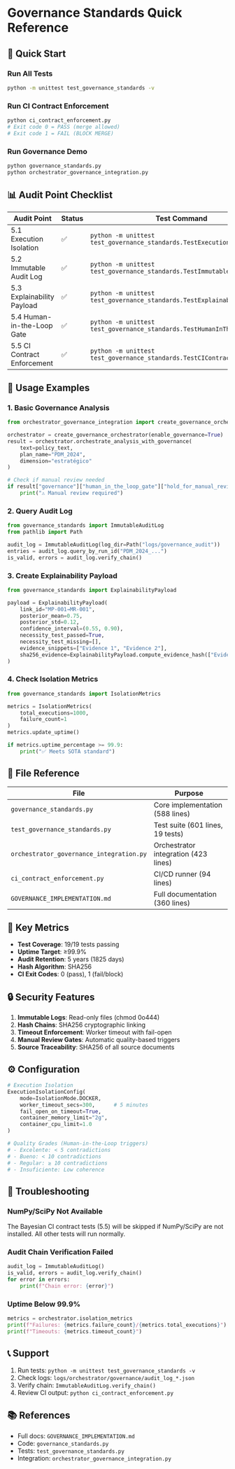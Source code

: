 # Governance Standards Quick Reference

## 🚀 Quick Start

### Run All Tests
```bash
python -m unittest test_governance_standards -v
```

### Run CI Contract Enforcement
```bash
python ci_contract_enforcement.py
# Exit code 0 = PASS (merge allowed)
# Exit code 1 = FAIL (BLOCK MERGE)
```

### Run Governance Demo
```bash
python governance_standards.py
python orchestrator_governance_integration.py
```

## 📊 Audit Point Checklist

| Audit Point | Status | Test Command |
|-------------|--------|--------------|
| 5.1 Execution Isolation | ✅ | `python -m unittest test_governance_standards.TestExecutionIsolation` |
| 5.2 Immutable Audit Log | ✅ | `python -m unittest test_governance_standards.TestImmutableAuditLog` |
| 5.3 Explainability Payload | ✅ | `python -m unittest test_governance_standards.TestExplainabilityPayload` |
| 5.4 Human-in-the-Loop Gate | ✅ | `python -m unittest test_governance_standards.TestHumanInTheLoopGate` |
| 5.5 CI Contract Enforcement | ✅ | `python -m unittest test_governance_standards.TestCIContractEnforcement` |

## 🔧 Usage Examples

### 1. Basic Governance Analysis
```python
from orchestrator_governance_integration import create_governance_orchestrator

orchestrator = create_governance_orchestrator(enable_governance=True)
result = orchestrator.orchestrate_analysis_with_governance(
    text=policy_text,
    plan_name="PDM_2024",
    dimension="estratégico"
)

# Check if manual review needed
if result["governance"]["human_in_the_loop_gate"]["hold_for_manual_review"]:
    print("⚠️ Manual review required")
```

### 2. Query Audit Log
```python
from governance_standards import ImmutableAuditLog
from pathlib import Path

audit_log = ImmutableAuditLog(log_dir=Path("logs/governance_audit"))
entries = audit_log.query_by_run_id("PDM_2024_...")
is_valid, errors = audit_log.verify_chain()
```

### 3. Create Explainability Payload
```python
from governance_standards import ExplainabilityPayload

payload = ExplainabilityPayload(
    link_id="MP-001→MR-001",
    posterior_mean=0.75,
    posterior_std=0.12,
    confidence_interval=(0.55, 0.90),
    necessity_test_passed=True,
    necessity_test_missing=[],
    evidence_snippets=["Evidence 1", "Evidence 2"],
    sha256_evidence=ExplainabilityPayload.compute_evidence_hash(["Evidence 1", "Evidence 2"])
)
```

### 4. Check Isolation Metrics
```python
from governance_standards import IsolationMetrics

metrics = IsolationMetrics(
    total_executions=1000,
    failure_count=1
)
metrics.update_uptime()

if metrics.uptime_percentage >= 99.9:
    print("✅ Meets SOTA standard")
```

## 📁 File Reference

| File | Purpose |
|------|---------|
| `governance_standards.py` | Core implementation (588 lines) |
| `test_governance_standards.py` | Test suite (601 lines, 19 tests) |
| `orchestrator_governance_integration.py` | Orchestrator integration (423 lines) |
| `ci_contract_enforcement.py` | CI/CD runner (94 lines) |
| `GOVERNANCE_IMPLEMENTATION.md` | Full documentation (360 lines) |

## 🎯 Key Metrics

- **Test Coverage**: 19/19 tests passing
- **Uptime Target**: ≥99.9%
- **Audit Retention**: 5 years (1825 days)
- **Hash Algorithm**: SHA256
- **CI Exit Codes**: 0 (pass), 1 (fail/block)

## 🔒 Security Features

1. **Immutable Logs**: Read-only files (chmod 0o444)
2. **Hash Chains**: SHA256 cryptographic linking
3. **Timeout Enforcement**: Worker timeout with fail-open
4. **Manual Review Gates**: Automatic quality-based triggers
5. **Source Traceability**: SHA256 of all source documents

## ⚙️ Configuration

```python
# Execution Isolation
ExecutionIsolationConfig(
    mode=IsolationMode.DOCKER,
    worker_timeout_secs=300,      # 5 minutes
    fail_open_on_timeout=True,
    container_memory_limit="2g",
    container_cpu_limit=1.0
)

# Quality Grades (Human-in-the-Loop triggers)
# - Excelente: < 5 contradictions
# - Bueno: < 10 contradictions  
# - Regular: ≥ 10 contradictions
# - Insuficiente: Low coherence
```

## 🐛 Troubleshooting

### NumPy/SciPy Not Available
The Bayesian CI contract tests (5.5) will be skipped if NumPy/SciPy are not installed. All other tests will run normally.

### Audit Chain Verification Failed
```python
audit_log = ImmutableAuditLog()
is_valid, errors = audit_log.verify_chain()
for error in errors:
    print(f"Chain error: {error}")
```

### Uptime Below 99.9%
```python
metrics = orchestrator.isolation_metrics
print(f"Failures: {metrics.failure_count}/{metrics.total_executions}")
print(f"Timeouts: {metrics.timeout_count}")
```

## 📞 Support

1. Run tests: `python -m unittest test_governance_standards -v`
2. Check logs: `logs/orchestrator/governance/audit_log_*.json`
3. Verify chain: `ImmutableAuditLog.verify_chain()`
4. Review CI output: `python ci_contract_enforcement.py`

## 📚 References

- Full docs: `GOVERNANCE_IMPLEMENTATION.md`
- Code: `governance_standards.py`
- Tests: `test_governance_standards.py`
- Integration: `orchestrator_governance_integration.py`
